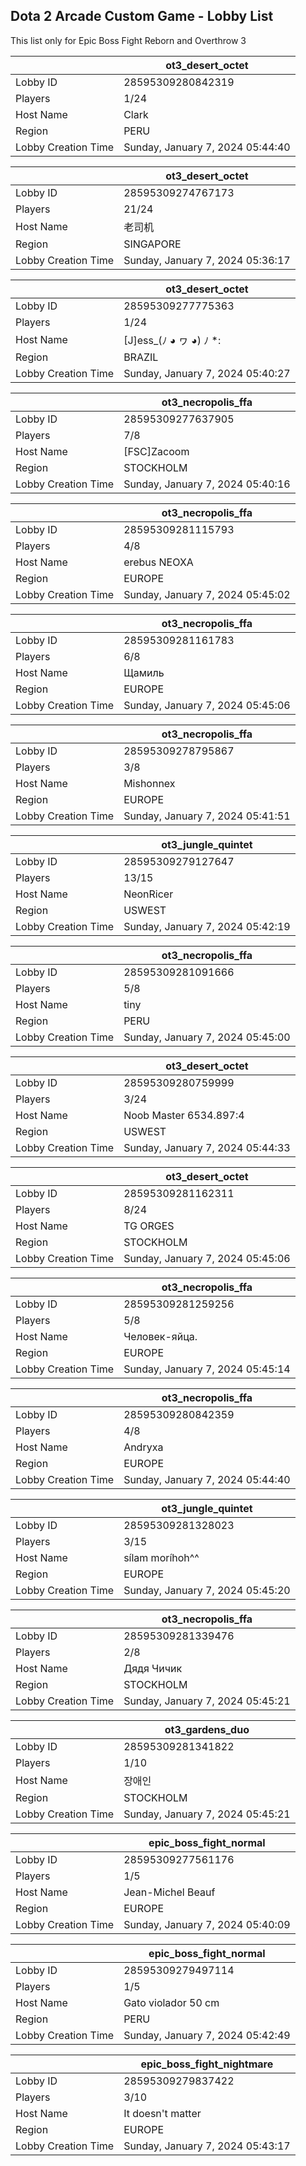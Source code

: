 ## Dota 2 Arcade Custom Game - Lobby List

This list only for Epic Boss Fight Reborn and Overthrow 3

|  | ot3_desert_octet |
| ------ | ------ |
| Lobby ID | 28595309280842319 |
| Players | 1/24 |
| Host Name | Clark |
| Region | PERU |
| Lobby Creation Time | Sunday, January 7, 2024 05:44:40 |


|  | ot3_desert_octet |
| ------ | ------ |
| Lobby ID | 28595309274767173 |
| Players | 21/24 |
| Host Name | 老司机 |
| Region | SINGAPORE |
| Lobby Creation Time | Sunday, January 7, 2024 05:36:17 |


|  | ot3_desert_octet |
| ------ | ------ |
| Lobby ID | 28595309277775363 |
| Players | 1/24 |
| Host Name | [J]ess_(ﾉ ◕ ヮ ◕) ﾉ *: |
| Region | BRAZIL |
| Lobby Creation Time | Sunday, January 7, 2024 05:40:27 |


|  | ot3_necropolis_ffa |
| ------ | ------ |
| Lobby ID | 28595309277637905 |
| Players | 7/8 |
| Host Name | [FSC]Zacoom |
| Region | STOCKHOLM |
| Lobby Creation Time | Sunday, January 7, 2024 05:40:16 |


|  | ot3_necropolis_ffa |
| ------ | ------ |
| Lobby ID | 28595309281115793 |
| Players | 4/8 |
| Host Name | erebus NEOXA |
| Region | EUROPE |
| Lobby Creation Time | Sunday, January 7, 2024 05:45:02 |


|  | ot3_necropolis_ffa |
| ------ | ------ |
| Lobby ID | 28595309281161783 |
| Players | 6/8 |
| Host Name | Щамиль |
| Region | EUROPE |
| Lobby Creation Time | Sunday, January 7, 2024 05:45:06 |


|  | ot3_necropolis_ffa |
| ------ | ------ |
| Lobby ID | 28595309278795867 |
| Players | 3/8 |
| Host Name | Mishonnex |
| Region | EUROPE |
| Lobby Creation Time | Sunday, January 7, 2024 05:41:51 |


|  | ot3_jungle_quintet |
| ------ | ------ |
| Lobby ID | 28595309279127647 |
| Players | 13/15 |
| Host Name | NeonRicer |
| Region | USWEST |
| Lobby Creation Time | Sunday, January 7, 2024 05:42:19 |


|  | ot3_necropolis_ffa |
| ------ | ------ |
| Lobby ID | 28595309281091666 |
| Players | 5/8 |
| Host Name | tiny |
| Region | PERU |
| Lobby Creation Time | Sunday, January 7, 2024 05:45:00 |


|  | ot3_desert_octet |
| ------ | ------ |
| Lobby ID | 28595309280759999 |
| Players | 3/24 |
| Host Name | Noob Master 6534.897:4 |
| Region | USWEST |
| Lobby Creation Time | Sunday, January 7, 2024 05:44:33 |


|  | ot3_desert_octet |
| ------ | ------ |
| Lobby ID | 28595309281162311 |
| Players | 8/24 |
| Host Name | TG ORGES |
| Region | STOCKHOLM |
| Lobby Creation Time | Sunday, January 7, 2024 05:45:06 |


|  | ot3_necropolis_ffa |
| ------ | ------ |
| Lobby ID | 28595309281259256 |
| Players | 5/8 |
| Host Name | Человек-яйца. |
| Region | EUROPE |
| Lobby Creation Time | Sunday, January 7, 2024 05:45:14 |


|  | ot3_necropolis_ffa |
| ------ | ------ |
| Lobby ID | 28595309280842359 |
| Players | 4/8 |
| Host Name | Andryxa |
| Region | EUROPE |
| Lobby Creation Time | Sunday, January 7, 2024 05:44:40 |


|  | ot3_jungle_quintet |
| ------ | ------ |
| Lobby ID | 28595309281328023 |
| Players | 3/15 |
| Host Name | sílam moríhoh^^ |
| Region | EUROPE |
| Lobby Creation Time | Sunday, January 7, 2024 05:45:20 |


|  | ot3_necropolis_ffa |
| ------ | ------ |
| Lobby ID | 28595309281339476 |
| Players | 2/8 |
| Host Name | Дядя Чичик |
| Region | STOCKHOLM |
| Lobby Creation Time | Sunday, January 7, 2024 05:45:21 |


|  | ot3_gardens_duo |
| ------ | ------ |
| Lobby ID | 28595309281341822 |
| Players | 1/10 |
| Host Name | 장애인 |
| Region | STOCKHOLM |
| Lobby Creation Time | Sunday, January 7, 2024 05:45:21 |


|  | epic_boss_fight_normal |
| ------ | ------ |
| Lobby ID | 28595309277561176 |
| Players | 1/5 |
| Host Name | Jean-Michel Beauf |
| Region | EUROPE |
| Lobby Creation Time | Sunday, January 7, 2024 05:40:09 |


|  | epic_boss_fight_normal |
| ------ | ------ |
| Lobby ID | 28595309279497114 |
| Players | 1/5 |
| Host Name | Gato violador 50 cm |
| Region | PERU |
| Lobby Creation Time | Sunday, January 7, 2024 05:42:49 |


|  | epic_boss_fight_nightmare |
| ------ | ------ |
| Lobby ID | 28595309279837422 |
| Players | 3/10 |
| Host Name | It doesn't matter |
| Region | EUROPE |
| Lobby Creation Time | Sunday, January 7, 2024 05:43:17 |


